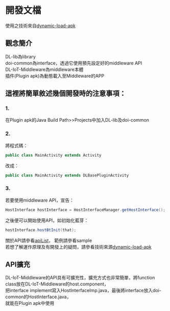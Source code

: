 # 開發文檔

使用之技術來自[dynamic-load-apk](https://github.com/singwhatiwanna/dynamic-load-apk)

## 觀念簡介
DL-lib為library  
doi-common為interface，透過它使用預先設定好的middleware API  
DL-IoT-Middleware為middleware本體  
插件(Plugin apk)為動態載入至Middleware的APP  

## 這裡將簡單敘述幾個開發時的注意事項：  
### 1.  
在Plugin apk的Java Build Path>>Projects中加入DL-lib及doi-common  
### 2.  
將程式碼：  
```java
public class MainActivity extends Activity
```
改成：
```java
public class MainActivity extends DLBasePluginActivity
```
### 3.  
若要使用middleware API，宣告：
```java
HostInterface hostInterface = HostInterfaceManager.getHostInterface();
```
之後便可以開始使用API，如初始化藍芽：
```java
hostInterface.hostBtInit(that);
```  
  
關於API請參看[apiList]( https://github.com/soyCracker/DL-IoT-Middleware/blob/master/middleware/apiList.md)，
範例請參看sample  
若想了解運作原理及有開發上的疑問，請參看技術來源[dynamic-load-apk](https://github.com/singwhatiwanna/dynamic-load-apk)  

## API擴充
DL-IoT-Middleware的API具有可擴充性，擴充方式也非常簡單，將function class放在DL-IoT-Middleware的host.component，  
把interface implement寫入HostInterfaceImp.java，最後將interface放入doi-common的HostInterface.java，  
就能在Plugin apk中使用
